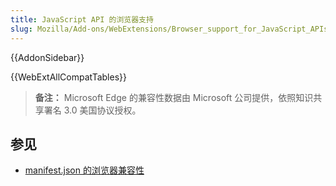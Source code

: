 ```yaml
---
title: JavaScript API 的浏览器支持
slug: Mozilla/Add-ons/WebExtensions/Browser_support_for_JavaScript_APIs
---
```


{{AddonSidebar}}

{{WebExtAllCompatTables}}

> **备注：** Microsoft Edge 的兼容性数据由 Microsoft 公司提供，依照知识共享署名 3.0 美国协议授权。

## 参见

- [manifest.json 的浏览器兼容性](/zh-CN/docs/Mozilla/Add-ons/WebExtensions/Browser_compatibility_for_manifest.json)
